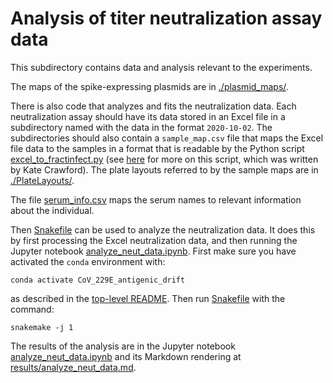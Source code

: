 # Analysis of titer neutralization assay data
This subdirectory contains data and analysis relevant to the experiments.

The maps of the spike-expressing plasmids are in [./plasmid_maps/](plasmid_maps).

There is also code that analyzes and fits the neutralization data.
Each neutralization assay should have its data stored in an Excel file in a subdirectory named with the data in the format `2020-10-02`.
The subdirectories should also contain a `sample_map.csv` file that maps the Excel file data to the samples in a format that is readable by the Python script [excel_to_fractinfect.py](excel_to_fractinfect.py) (see [here](https://github.com/jbloomlab/exceltofractinfect) for more on this script, which was written by Kate Crawford).
The plate layouts referred to by the sample maps are in [./PlateLayouts/](PlateLayouts).

The file [serum_info.csv](serum_info.csv) maps the serum names to relevant information about the individual.

Then [Snakefile](Snakefile) can be used to analyze the neutralization data.
It does this by first processing the Excel neutralization data, and then running the Jupyter notebook [analyze_neut_data.ipynb](analyze_neut_data.ipynb).
First make sure you have activated the `conda` environment with:

    conda activate CoV_229E_antigenic_drift

as described in the [top-level README](../README.md).
Then run [Snakefile](Snakefile) with the command:

    snakemake -j 1

The results of the analysis are in the Jupyter notebook [analyze_neut_data.ipynb](analyze_neut_data.ipynb) and its Markdown rendering at [results/analyze_neut_data.md](results/analyze_neut_data.md).
